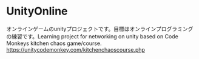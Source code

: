 # UnityOnline
オンラインゲームのunityプロジェクトです。目標はオンラインプログラミングの練習です。Learning project for networking on unity based on Code Monkeys kitchen chaos game/course. https://unitycodemonkey.com/kitchenchaoscourse.php

